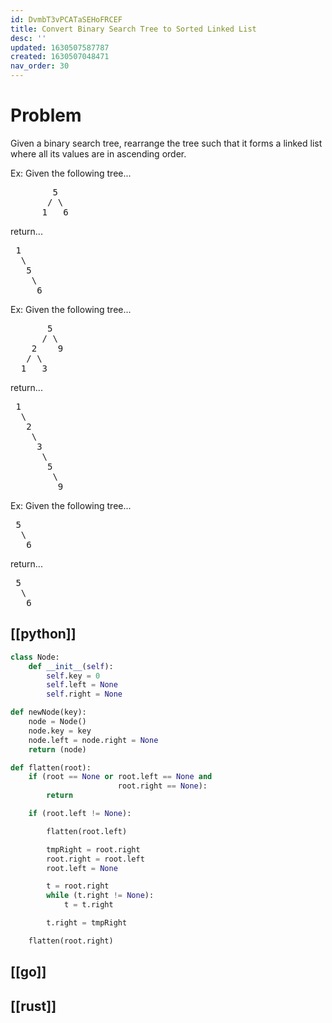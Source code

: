 ```yaml
---
id: DvmbT3vPCATaSEHoFRCEF
title: Convert Binary Search Tree to Sorted Linked List
desc: ''
updated: 1630507587787
created: 1630507048471
nav_order: 30
---
```


# Problem
Given a binary search tree, rearrange the tree such that it forms a linked list where all its values are in ascending order.

Ex: Given the following tree...
<pre>
        5
       / \
      1   6
</pre>

return...

<pre>
 1
  \
   5
    \
     6
</pre>

Ex: Given the following tree...

<pre>
       5
      / \
    2    9
   / \
  1   3
</pre>

return...

<pre>
 1
  \
   2
    \
     3
      \
       5
        \
         9
</pre>

Ex: Given the following tree...

<pre>
 5
  \
   6
</pre>

return...

<pre>
 5
  \
   6
</pre>


## [[python]]
```python
class Node:
    def __init__(self):
        self.key = 0
        self.left = None
        self.right = None

def newNode(key):
    node = Node()
    node.key = key
    node.left = node.right = None
    return (node)

def flatten(root):
    if (root == None or root.left == None and
                        root.right == None):
        return

    if (root.left != None):

        flatten(root.left)

        tmpRight = root.right
        root.right = root.left
        root.left = None

        t = root.right
        while (t.right != None):
            t = t.right

        t.right = tmpRight

    flatten(root.right)


```
## [[go]]

## [[rust]]
